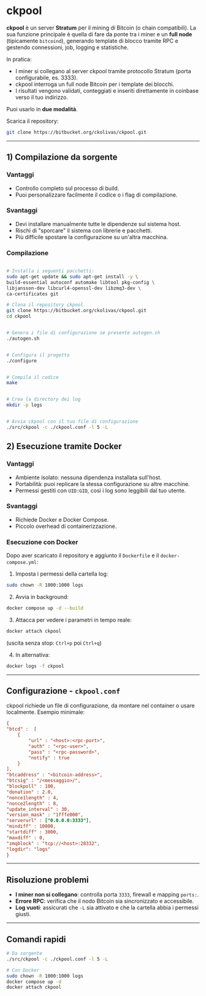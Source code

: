 # ckpool

**ckpool** è un server **Stratum** per il mining di Bitcoin (o chain compatibili). La sua funzione principale è quella di fare da ponte tra i miner e un **full node** (tipicamente `bitcoind`), generando template di blocco tramite RPC e gestendo connessioni, job, logging e statistiche. 

In pratica:
- I miner si collegano al server ckpool tramite protocollo Stratum (porta configurabile, es. 3333).
- ckpool interroga un full node Bitcoin per i template dei blocchi.
- I risultati vengono validati, conteggiati e inseriti direttamente in coinbase verso il tuo indirizzo.

Puoi usarlo in **due modalità**.

Scarica il repository:
```bash
git clone https://bitbucket.org/ckolivas/ckpool.git
```

---
## 1) Compilazione da sorgente

### Vantaggi
- Controllo completo sul processo di build.
- Puoi personalizzare facilmente il codice o i flag di compilazione.

### Svantaggi
- Devi installare manualmente tutte le dipendenze sul sistema host.
- Rischi di "sporcare" il sistema con librerie e pacchetti.
- Più difficile spostare la configurazione su un'altra macchina.

### Compilazione


```bash

# Installa i seguenti pacchetti:
sudo apt-get update && sudo apt-get install -y \
build-essential autoconf automake libtool pkg-config \
libjansson-dev libcurl4-openssl-dev libzmq3-dev \
ca-certificates git

# Clona il repository ckpool
git clone https://bitbucket.org/ckolivas/ckpool.git
cd ckpool


# Genera i file di configurazione se presente autogen.sh
./autogen.sh


# Configura il progetto
./configure


# Compila il codice
make


# Crea la directory dei log
mkdir -p logs


# Avvia ckpool con il tuo file di configurazione
./src/ckpool -c ./ckpool.conf -l 5 -L

```

## 2) Esecuzione tramite Docker

### Vantaggi
- Ambiente isolato: nessuna dipendenza installata sull'host.
- Portabilità: puoi replicare la stessa configurazione su altre macchine.
- Permessi gestiti con `UID:GID`, così i log sono leggibili dal tuo utente.

### Svantaggi
- Richiede Docker e Docker Compose.
- Piccolo overhead di containerizzazione.

### Esecuzione con Docker
Dopo aver scaricato il repository e aggiunto il `Dockerfile` e il `docker-compose.yml`:


1. Imposta i permessi della cartella log:
```bash
sudo chown -R 1000:1000 logs
```

2. Avvia in background:
```bash
docker compose up -d --build
```

3. Attacca per vedere i parametri in tempo reale:
```bash
docker attach ckpool
```
(uscita senza stop: `Ctrl+p` poi `Ctrl+q`)

4. In alternativa:
```bash
docker logs -f ckpool
```

---

## Configurazione - `ckpool.conf`

ckpool richiede un file di configurazione, da montare nel container o usare localmente. Esempio minimale:

```ini
{
"btcd" :  [
	{
		"url" : "<host>:<rpc-port>",
		"auth" : "<rpc-user>",
		"pass" : "<rpc-password>",
		"notify" : true
	}
],
"btcaddress" : "<bitcoin-address>",
"btcsig" : "/<messaggio>/",
"blockpoll" : 100,
"donation" : 2.0,
"nonce1length" : 4,
"nonce2length" : 8,
"update_interval" : 30,
"version_mask" : "1fffe000",
"serverurl" : ["0.0.0.0:3333"],
"mindiff" : 10000,
"startdiff" : 3000,
"maxdiff" : 0,
"zmqblock" : "tcp://<host>:28332",
"logdir": "logs"
}

```
---

## Risoluzione problemi
- **I miner non si collegano**: controlla porta `3333`, firewall e mapping `ports:`.
- **Errore RPC**: verifica che il nodo Bitcoin sia sincronizzato e accessibile.
- **Log vuoti**: assicurati che `-L` sia attivato e che la cartella abbia i permessi giusti.

---

## Comandi rapidi

```bash
# Da sorgente
./src/ckpool -c ./ckpool.conf -l 5 -L

# Con Docker
sudo chown -R 1000:1000 logs
docker compose up -d
docker attach ckpool
```
